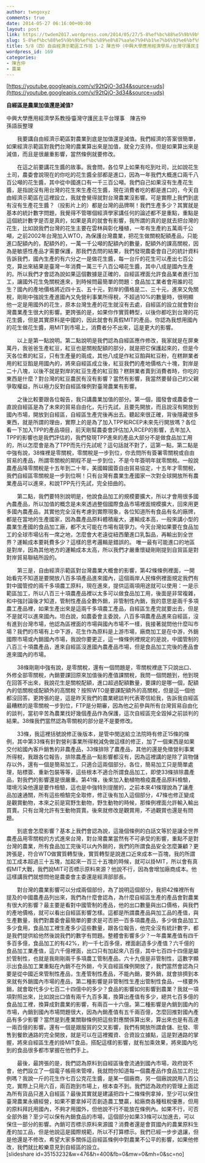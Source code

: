 ```yaml
---
author: twngoxyz
comments: true
date: 2014-05-27 06:16:00+00:00
layout: post
link: https://twdem2017.wordpress.com/2014/05/27/5-8%ef%bc%88%e5%9b%9b%ef%bc%89%e8%87%aa%e7%94%b1%e7%b6%93%e6%bf%9f%e7%a4%ba%e7%af%84%e5%8d%80%e5%b7%a5%e4%bd%9c%e5%9d%8a-1-2-%e9%99%b3%e5%90%89%e4%bb%b2%ef%bc%88%e4%b8%ad%e8%88%88%e5%a4%a7%e5%ad%b8/
slug: 5-8%ef%bc%88%e5%9b%9b%ef%bc%89%e8%87%aa%e7%94%b1%e7%b6%93%e6%bf%9f%e7%a4%ba%e7%af%84%e5%8d%80%e5%b7%a5%e4%bd%9c%e5%9d%8a-1-2-%e9%99%b3%e5%90%89%e4%bb%b2%ef%bc%88%e4%b8%ad%e8%88%88%e5%a4%a7%e5%ad%b8
title: 5/8（四）自由經濟示範區工作坊 1-2 陳吉仲（中興大學應用經濟學系∕台灣守護民主平台）：自經區是農業加值還是減值？
wordpress_id: 169
categories:
- 陳吉仲
- 農業
---
```


[https://youtube.googleapis.com/v/92tQjO-3d34&source=uds](https://youtube.googleapis.com/v/92tQjO-3d34&source=uds)

**自經區是農業加值還是減值?**  
  
中興大學應用經濟學系教授∕臺灣守護民主平台理事　陳吉仲  
孫語辰整理  
  
　　我要講自由經濟示範區對農業到底是加值還是減值。我們經濟的答案很簡單，如果經濟示範區對我們台灣的農業算出來是加值，就全力支持，但是如果算出來是減值，而且是很嚴重影響，當然條例就要修改。  
  
　　在這之前要講花生醬的故事。我會問，各位早上如果有吃到吐司，比如說花生土司，農委會說現在的你吃的花生醬全部都是進口，因為一年我們大概進口兩千八百公噸的花生醬，其中從中國進口有一千三百公噸。我們自己如果沒有生產花生醬，是指說沒有用台灣的花生來生產花生醬，現在消費者吃的都是進口的，今天自由經濟示範區在這裡設立，我就會覺得就對台灣農業沒影響。可是實際上我們到底有沒有生產花生醬？（投影片上的）都是台灣的品牌啊！我們生產多少？其實就是基本的統計數字問題，我覺得不管哪個經濟學家講任何的論述都不是重點，重點是這個統計數字是否是真的，如果是真的就會有影響，我所謂的真的是就去把台灣的花生，比如說我們台灣的花生主要在雲林與彰化種植，一年有生產約五萬兩千公噸，之前2002年台灣加入WTO，為保護台灣農業，把花生做關稅配額產品，只能進口配額內的，配額外的，一萬一千公噸的配額內的數量，配額外的課高關稅，因為是敏感性產品才需要保護，那我們去問的結果，我們發現農委會自己的統計資料告訴我們，國內生產的有六分之一是做花生醬，每一台斤的花生可以產出七百公克，算出來結果是臺灣一年消費一萬三千八百公噸花生醬，其中八成是國內生產的。所以我們才會認為說如果這個數據是正確的，自經區裡面允許食品業者進行加工，讓國外花生免關稅進來，到時候問最簡單的問題：食品加工業者會用誰的花生？國內的產地價格將近四十五、五十元，對岸的價格是二、三十元，進來又免關稅，剛剛中強說生產進國內又免營利事業所得稅，不超過10%的數量時，很明顯他一定是用國外的花生，原本台灣生產的花生就沒有去處，自經區的設立就會對台灣農業產生很大的影響。更誇張的是，如果你作實質轉型，以後你都吃到台灣的花花生醬，但是其實原料是中國的，因此就會有真假MIT的產品，你認為我想用國內的花生做花生醬，用MIT到市場上，消費者分不出來，這是更大的影響。  
  
　　以上是第一點說明。第二點說明是我們認為自經區應作修改，我家就是在屏東萬丹，我爸爸生產紅豆，紅豆也是關稅配額的部分，就是把它保護起來的，但是今天各位煮的紅豆，只有生產量的兩成，其他八成是作紅豆餡與紅豆粉，在糕餅業者用的紅豆餡是用國內的，將來自經區成立後，紅豆我們的產地價格六十塊，對岸是二十八塊，以後不就是對岸的紅豆生產的紅豆餡？糕餅業者賣到消費者時，你吃的東西是什麼？對台灣的紅豆農民有沒有影響？當然有影響，我當然要替自己的父親爭取權益，所以極力反對自經區條例對臺灣農業有影響。  
  
　　之後比較要跟各位報告，我只講農業加值的部分。第一個，國發會或農委會一直說自經區是為了未來的貿易自由化，先行先試，且要先開放，而且說沒有開放到國內市場，開放到自經區，自經區生產完後再出去。聽起來很正確，背後隱藏很多東西，就是所謂的理由，實際上的是為了加入TPP和RCEP未來先行開放嗎？各位看一下加入TPP的產品項目，前天剛幫農委會評估加入RCEP的影響，去年加入TPP的影響也是我們評估的，我們發現TPP進來的產品大部分不是做食品加工用的，所以怎麼會是為了TPP而先行先試呢？這句話就不對了，這第一點，第二點是中強有說，38條裡是零關稅，零關稅是一步到位，你去問所有簽署零關稅或自由貿易的產品，所謂零關稅的期程不是一步到位，不是今年簽明年就零關稅。一般說農產品降零關稅是十五年到二十年，美國韓國簽自由貿易協定，十五年才零關稅，我們自經區零關稅是一步到位啊！只有台灣有農業生產國家一次對全球開放所有農業產品可以進來，和說TPP先行先試，完全扭曲的。  
  
　　第二點，我們要特別說明是，他說食品加工的規模要擴大，所以才會用很多國內農產品，所以加值的概念是未來透過整個國際食品市場裡面規模擴大，回來用更多國內農產品，其實他完全沒有考慮到實際現象，各位知道所有食品有名的廠牌，都是在當地的生產國家，因為農產品原料體積龐大，運輸成本高，一般來講小型的農業生產國的食品加工廠，都不太可能在市場有競爭力。今天台灣如果要在食品加工的全球市場佔有一席之地，怎麼會大老遠從紐西蘭進口乳製品，再輸出到全世界？運輸成本要耗費多少？這樣的思考邏輯是錯誤的。 唯一最有可能進口的地區是對岸，因為其他地方的運輸成本太高，所以我們才嚴重懷疑剛剛提到自貿區是對對岸貿易聯結所設的。  
  
　　第三是，自由經濟示範區對台灣農業大概會的影響，第42條條例裡面，一開始看完不知道是要開放八百多項產品進來國內，這個兩岸人民條例裡面規定我們有對中國管控的兩千多項農工原料，現在進來，提供這兩項用途就可以使用：一是示範區加工，所以八百三十項農產品裡以太多可以做食品加工用，後面是非常複雜，和中強討論後才知道，管制性產品全數外銷，非管制性內銷，我的意思是兩千多項農工產品裡，如果生產出來是這兩千多項農工產品，自經區生產完就要出去，但是不是就可以進來國內。坦白說，如農委會主委說，八百多項農產品進來自經區，沒有進到台灣市場，他認為區裡面的市場與國內市場不一樣，我接著就問他什麼叫市場？我們的市場有上中下游，花生作為原料是上游市場，廠商加工是在中游，外銷國際市場或內銷國內市場，我說你要更正，這一條條例裡規定的是說，中國管制的八百三十項農產品，進來自經區沒進國內農產品市場，但是食品加工完後的產品會進來國內的市場。  
  
　　38條剛剛中強有說，是零關稅，還有一個問題是，零關稅裡底下只說出口、外修全部零關稅，內銷要課回原來加值後的產值課關稅，我問一個問題到，他到現在回答不出來，我說花生是關稅配額，進口超過配額數量，要課的是哪一個，配額內的低關稅或配額外的高關稅？按照WTO是要課配額外的高關稅，但是這一個他都沒回答。更誇張的是，這是昨天我們的農業總談判代表寄信給我，告訴我自經區最糟糕的是零關稅一步到位，FTP是分期審，因為他之前參與所有台灣貿易自由化的談判，當初辛苦為農業找好幾個產品作為保護，這次自經區完全毀掉之前談判的結果。38條我們當然認為零關稅的部分是不是要修改。  
  
　　33條，我這裡括號說修正後版本，是管中閔送給立法院時有修正15條的條例，其中第33條有針對營利事業所得稅減免做這樣的修正，加了一個東西是如果交付給國內客戶銷售的非農產品，33條排除了農產品，其他的還是免徵營利事業所得稅，我跟各位報告，排除農產品一點影響都沒有，因為這裡講的是除了貨物儲存以外，還有一個是簡易加工，只適合這兩個部分。各位，簡易加工只是簡單處理，貼標簽、重新包裝等等，這些根本不適合所謂食品加工，即使33條排除農產品，對我們的影響還是很嚴重。第41條，後來加入動植物檢疫農產品原料檢驗，環境污染他還是要作檢驗，這也是中強特別提醒的，之前本來41條理說為了讓產品加速通關，所有這些檢驗完全取修，修正後有加入這個部分，47條也修正變成是觀賞動物，本來之前是寫野生動物，野生動物的時候，那條例裡面允許輸入輸出買賣。只有台灣允許有生動物買賣。後來就修改是觀賞用，不過觀賞也還是有問題。  
  
　　到底會怎麼影響？基本上我們會認為說，這幾個條例的白話文等於是讓全世界農產品用零關稅的方式進來台灣，對台灣農業當然有不可承受的影響，重點不是對台灣的農業，所有食品加工完後可以內外銷的，我們的所謂食品安全怎麼兼顧？更誇張是，符合WTO做實質轉型後，實質轉型是說進口近來成本一百塊，我的所謂加工成本超過三十五塊，加起來一百三十五塊的時候，就可以掛MIT，所以會有真假MIT大戰，我們說MIT可否標示原料來源？他說不行，因為會增加廠商成本。他這樣講我們就想問他是農委會主委還是經濟部部長。  
  
　　對台灣的農業影響可以分成兩個部份，為了說明這個部分，我把42條裡所有提及的中國農產品列出來，我們為什麼會認為，為什麼自經區生產的產品會對農業有很大的影響？最主要是看對中國管制的產品，他的出口數量與出口價格，與我們的產地價格，就可以看出自經區影響怎樣。這都是所謂農產品與加工品的產值，與生產數量，我們對農委會最簡單的要求是可否把一百多項農產品，多少做食品加工多少食用，食品加工裡生產多少這些數量，跟各位報告，他完全沒有統計數字，都是我們提供給他然後說我們的數字有問題。整體會影響多少？一年農業產值有四千多百多億，食品加工的有42%，約一千七百多億，裡面創造多少產值？六千億的食品加工業產值，這六千億裡面，出口只有加起來八百億，其中七百四十四億是屬於管制性，也就是我剛剛兩千多項農工管制產品，六十九億是非管制性，這數字顯示出食品加工業重點在內銷不在外銷，今天自經區條例開放了，我們當然會認為只要是從中國近來管制性產品，生產管制性產品，不能內銷，要外銷，就會排擠到本來就有外銷國內市場的產品，第二種影響是非管制性生產出管制性食品，一樣要外銷，就會取代多少七百二十四億中的多少？食品的影響如何影響到農業？我就一項項對照出來，比如說出口值有兩千九百多萬，換算出產值有多少，總共七百多億的食品加工裡，換算成對農業的影響，有兩百一十六億。第二種影響是內銷到國內的市場，內銷到國內市場問題很大，因為內銷產值有五千兩百億，怎麼回推對國內產品有多少影響？當然是到產業關聯條例把這些對應關係算出來，算出來也是有高達一兩百億的影響。還有一個是跟服貿的交叉影響，我們有開放所謂倉儲、批發、零售到餐飲通路的完全開放，就是可以在這裡獨資、合資設立據點，這是對通路的掌握，將來自經區生產的掛MIT食品，搭配這樣的影響，就有加乘效果，將來國內吃到的食品很多都市掌握在他們手上。  
  
　　最後，最誇張的是，我們認為原料到自經區後會流通到國內市場，政府說不會，他們設立了一個電子帳冊來管哩，我就問你知道每一個農產品作食品加工的比例嗎？我說一斤的花生作七百公克花生醬，是某一個廠商，另一個廠說說用八百公克，實際上只用六百，兩百跑到市場上，根本查不到。我們認為政府的管理上面認為所有貨品只進入自經區？最後其實就是建議把四十二條條例拿掉，至少可以保住臺灣農業永續經營，如果不要拿掉可否創造農工雙贏，給廠商各種租稅優惠，但用的原料拜託用國內，不夠才用國外，但他說不行不能放在條例內。如果不行，可否全部外銷？至少可以保有內銷食品的市場，這個部分如果33條可以加進去，可以保住一部分的影響。內銷可否標示原料來源國？消費者還是會買國內的農業原料生產的加工品，但是他說這是國際規範，所以不打算標示。我們已經一步步退讓，但是他還是不修改，希望大家多關係這自經區條例中對農業不公平的影響，如果他修改，我們就比較樂意見到自經區的設立。    
[slideshare id=35153232&w=476&h=400&fb=0&mw=0&mh=0&sc=no]
